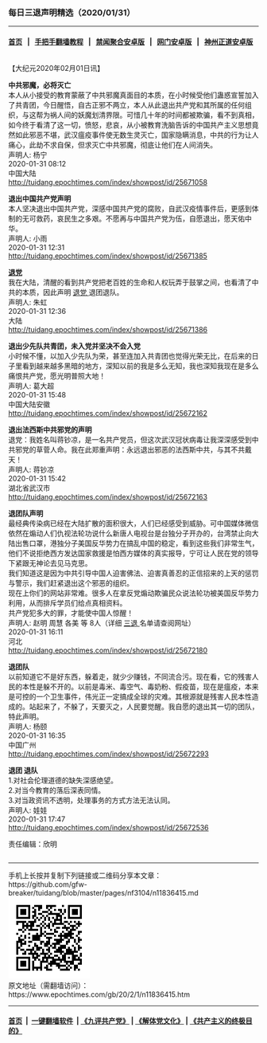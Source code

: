 ### 每日三退声明精选（2020/01/31）
------------------------

#### [首页](https://github.com/gfw-breaker/banned-news1/blob/master/README.md) &nbsp;&nbsp;|&nbsp;&nbsp; [手把手翻墙教程](https://github.com/gfw-breaker/guides/wiki) &nbsp;&nbsp;|&nbsp;&nbsp; [禁闻聚合安卓版](https://github.com/gfw-breaker/bn-android) &nbsp;&nbsp;|&nbsp;&nbsp; [网门安卓版](https://github.com/oGate2/oGate) &nbsp;&nbsp;|&nbsp;&nbsp; [神州正道安卓版](https://github.com/SzzdOgate/update) 



<div class="column" id="artbody" itemprop="articleBody">
 <!-- article content begin -->
 <p>
  【大纪元2020年02月01日讯】
 </p>
 <p>
  <strong>
   中共邪魔，必将灭亡
  </strong>
  <br/>
  本人从小接受的教育蒙蔽了中共邪魔真面目的本质，在小时候受他们蛊惑宣誓加入了共青团，今日醒悟，自古正邪不两立，本人从此退出共产党和其所属的任何组织，与这帮为祸人间的妖魔划清界限。可惜几十年的时间都被欺骗，看不到真相，如今终于看清了这一切，愤怒，悲哀，从小被教育洗脑告诉的中国共产主义思想竟然如此邪恶不堪，武汉瘟疫事件使无数生灵灭亡，国家隐瞒消息，中共的行为让人痛心，此劫不求自保，但求灭亡中共邪魔，彻底让他们在人间消失。
  <br/>
  声明人: 杨宁
  <br/>
  2020-01-31 08:12
  <br/>
  中国大陆
  <br/>
  <a href="http://tuidang.epochtimes.com/index/showpost/id/25671058">
   http://tuidang.epochtimes.com/index/showpost/id/25671058
  </a>
 </p>
 <p>
  <strong>
   退出中国共产党声明
  </strong>
  <br/>
  本人坚决退出中国共产党，深感中国共产党的腐败，自武汉疫情事件后，更感到体制的无可救药，哀民生之多艰。不愿再与中国共产党为伍，自愿退出，愿天佑中华。
  <br/>
  声明人: 小雨
  <br/>
  2020-01-31 12:31
  <br/>
  <a href="http://tuidang.epochtimes.com/index/showpost/id/25671385">
   http://tuidang.epochtimes.com/index/showpost/id/25671385
  </a>
 </p>
 <p>
  <strong>
   <a href="https://www.epochtimes.com/gb/tag/%E9%80%80%E5%85%9A.html">
    退党
   </a>
  </strong>
  <br/>
  我在大陆，清醒的看到共产党把老百姓的生命和人权玩弄于鼓掌之间，也看清了中共的本质，因此声明
  <a href="https://www.epochtimes.com/gb/tag/%E9%80%80%E5%85%9A.html">
   退党
  </a>
  退团退队。
  <br/>
  声明人: 朱虹
  <br/>
  2020-01-31 12:36
  <br/>
  大陆
  <br/>
  <a href="http://tuidang.epochtimes.com/index/showpost/id/25671386">
   http://tuidang.epochtimes.com/index/showpost/id/25671386
  </a>
 </p>
 <p>
  <strong>
   退出少先队共青团，未入党并坚决不会入党
  </strong>
  <br/>
  小时候不懂，以加入少先队为荣，甚至连加入共青团也觉得光荣无比，在后来的日子里看到越来越多黑暗的地方，深知以前的我是多么无知，我也深知我现在是多么痛恨共产党，愿光明普照大地！
  <br/>
  声明人: 葛大超
  <br/>
  2020-01-31 15:48
  <br/>
  中国大陆安徽
  <br/>
  <a href="http://tuidang.epochtimes.com/index/showpost/id/25672162">
   http://tuidang.epochtimes.com/index/showpost/id/25672162
  </a>
 </p>
 <p>
  <strong>
   退出法西斯中共邪党的声明
  </strong>
  <br/>
  退党：我姓名叫蒋钞凉，是一名共产党员，但这次武汉冠状病毒让我深深感受到中共邪党的草菅人命。我在此郑重声明：永远退出邪恶的法西斯中共，与其不共戴天！
  <br/>
  声明人: 蒋钞凉
  <br/>
  2020-01-31 15:42
  <br/>
  湖北省武汉市
  <br/>
  <a href="http://tuidang.epochtimes.com/index/showpost/id/25672163">
   http://tuidang.epochtimes.com/index/showpost/id/25672163
  </a>
 </p>
 <p>
  <strong>
   退团队声明
  </strong>
  <br/>
  最经典传染病已经在大陆扩散的面积很大，人们已经感受到威胁。可中国媒体微信依然在煽动人们仇视法轮功说什么新唐人电视台是台独分子开办的，台湾禁止向大陆出售口罩，港独分子美国反华势力在搞乱中国的稳定，看到这些我们非常生气，他们不说拒绝西方发达国家救援是怕西方媒体的真实报导，宁可让人民在党的领导下紧跟无神论去见马克思。
  <br/>
  我们知道这是因为中共引导中国人迫害佛法、迫害真善忍的正信招来的上天的惩罚与警示，我们赶紧退出这个邪恶的组织。
  <br/>
  现在上你们的网站非常难。很多人在拿反党煽动欺骗民众说法轮功被美国反华势力利用，从而排斥学员们给点真相资料。
  <br/>
  共产党犯多大的罪，才能使中国人惊醒！
  <br/>
  声明人: 赵明 周慧 各美 等 8人（详细
  <a href="https://www.epochtimes.com/gb/tag/%E4%B8%89%E9%80%80.html">
   三退
  </a>
  名单请查阅网址）
  <br/>
  2020-01-31 16:11
  <br/>
  河北
  <br/>
  <a href="http://tuidang.epochtimes.com/index/showpost/id/25672180">
   http://tuidang.epochtimes.com/index/showpost/id/25672180
  </a>
 </p>
 <p>
  <strong>
   退团队
  </strong>
  <br/>
  以前知道它不是好东西，躲着走，就少少赚钱，不同流合污。现在看，它的残害人民的本性是躲不开的。以前是毒米、毒空气、毒奶粉、假疫苗，现在是瘟疫，本来是可控的一个卫生事件，伟光正一定搞成全球的灾难。其根源就是残害人民本性造成的。站起来了，不躲了，天要灭之，人民要觉醒。我自愿的退出其一切的团队，特此声明。
  <br/>
  声明人: 杨颐
  <br/>
  2020-01-31 16:35
  <br/>
  中国广州
  <br/>
  <a href="http://tuidang.epochtimes.com/index/showpost/id/25672293">
   http://tuidang.epochtimes.com/index/showpost/id/25672293
  </a>
 </p>
 <p>
  <strong>
   退团 退队
  </strong>
  <br/>
  1.对社会伦理道德的缺失深感绝望。
  <br/>
  2.对当今教育的落后深表同情。
  <br/>
  3.对当政资讯不透明，处理事务的方式方法无法认同。
  <br/>
  声明人: 娃娃
  <br/>
  2020-01-31 17:47
  <br/>
  <a href="http://tuidang.epochtimes.com/index/showpost/id/25672536">
   http://tuidang.epochtimes.com/index/showpost/id/25672536
  </a>
 </p>
 <p>
  责任编辑：欣明
 </p>
 <!-- article content end -->
 <div id="below_article_ad">
  <div id="below_article_ad_inner">
  </div>
 </div>
</div>

<hr/>
手机上长按并复制下列链接或二维码分享本文章：<br/>
https://github.com/gfw-breaker/tuidang/blob/master/pages/nf3104/n11836415.md <br/>
<a href='https://github.com/gfw-breaker/tuidang/blob/master/pages/nf3104/n11836415.md'><img src='https://github.com/gfw-breaker/tuidang/blob/master/pages/nf3104/n11836415.md.png'/></a> <br/>
原文地址（需翻墙访问）：https://www.epochtimes.com/gb/20/2/1/n11836415.htm


------------------------
#### [首页](https://github.com/gfw-breaker/banned-news/blob/master/README.md) &nbsp;|&nbsp; [一键翻墙软件](https://github.com/gfw-breaker/nogfw/blob/master/README.md) &nbsp;| [《九评共产党》](https://github.com/gfw-breaker/9ping.md/blob/master/README.md#九评之一评共产党是什么) | [《解体党文化》](https://github.com/gfw-breaker/jtdwh.md/blob/master/README.md) | [《共产主义的终极目的》](https://github.com/gfw-breaker/gczydzjmd.md/blob/master/README.md)


<img src='http://gfw-breaker.win/tuidang/pages/nf3104/n11836415.md' width='0px' height='0px'/>
